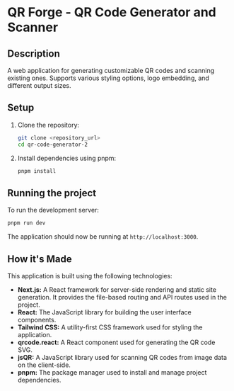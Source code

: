 # QR Forge - QR Code Generator and Scanner

## Description

A web application for generating customizable QR codes and scanning existing ones. Supports various styling options, logo embedding, and different output sizes.

## Setup

1. Clone the repository:
   ```bash
   git clone <repository_url>
   cd qr-code-generator-2
   ```
2. Install dependencies using pnpm:
   ```bash
   pnpm install
   ```

## Running the project

To run the development server:

```bash
pnpm run dev
```

The application should now be running at `http://localhost:3000`. 

## How it's Made

This application is built using the following technologies:

-   **Next.js:** A React framework for server-side rendering and static site generation. It provides the file-based routing and API routes used in the project.
-   **React:** The JavaScript library for building the user interface components.
-   **Tailwind CSS:** A utility-first CSS framework used for styling the application.
-   **qrcode.react:** A React component used for generating the QR code SVG.
-   **jsQR:** A JavaScript library used for scanning QR codes from image data on the client-side.
-   **pnpm:** The package manager used to install and manage project dependencies. 